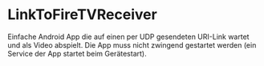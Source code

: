 # LinkToFireTVReceiver

Einfache Android App die auf einen per UDP gesendeten URI-Link wartet und als Video abspielt. 
Die App muss nicht zwingend gestartet werden (ein Service der App startet beim Gerätestart).
